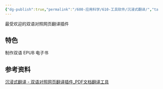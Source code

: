 ```yaml
---
{"dg-publish":true,"permalink":"/600-应用科学/610-工具软件/沉浸式翻译/","tags":["Plugin/Chrome","Translat/文档"],"noteIcon":""}
---
```


最受欢迎的双语对照网页翻译插件
## 特色
制作双语 EPUB 电子书

## 参考资料
[沉浸式翻译 - 双语对照网页翻译插件_PDF文档翻译工具](https://immersivetranslate.com/)